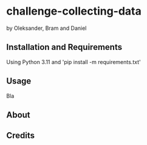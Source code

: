 # challenge-collecting-data
by Oleksander, Bram and Daniel

## Installation and Requirements
Using Python 3.11 and 'pip install -m requirements.txt'

## Usage
Bla

## About


## Credits
